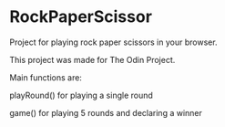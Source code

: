 # RockPaperScissor

Project for playing rock paper scissors in your browser. 

This project was made for The Odin Project.

Main functions are:



playRound() for playing a single round

game() for playing 5 rounds and declaring a winner

